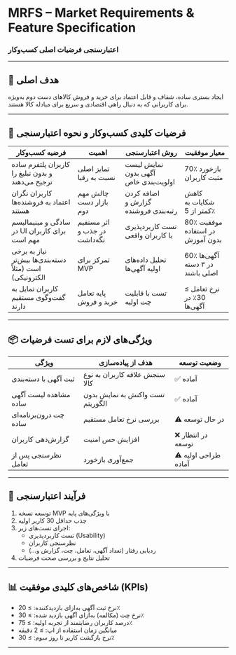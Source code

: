 # MRFS – Market Requirements & Feature Specification   
### اعتبارسنجی فرضیات اصلی کسب‌وکار  

---

## 🎯 هدف اصلی

ایجاد بستری ساده، شفاف و قابل اعتماد برای خرید و فروش کالاهای دست دوم به‌ویژه برای کاربرانی که به دنبال راهی اقتصادی و سریع برای مبادله کالا هستند.

---

## 🧠 فرضیات کلیدی کسب‌وکار و نحوه اعتبارسنجی

| فرضیه کسب‌وکار | اهمیت | روش اعتبارسنجی | معیار موفقیت |
|----------------|--------|------------------|----------------|
| کاربران پلتفرم ساده و بدون تبلیغ را ترجیح می‌دهند | تمایز اصلی نسبت به رقبا | نمایش لیست آگهی بدون اولویت‌بندی خاص | 70٪ بازخورد مثبت کاربران |
| کاربران نگران اعتماد به فروشنده‌ها هستند | چالش مهم بازار دست دوم | اضافه کردن گزارش و رتبه‌بندی فروشنده | کاهش شکایات به کمتر از 5٪ |
| سادگی و مینیمالیسم در UI برای کاربران مهم است | اثر مستقیم در جذب و نگه‌داشت | تست کاربردپذیری با کاربران واقعی | 80٪ موفقیت در استفاده بدون آموزش |
| نیاز به برخی دسته‌بندی‌ها بیش‌تر است (مثلاً الکترونیکی) | تمرکز برای MVP | تحلیل داده‌های اولیه آگهی‌ها | 60٪ آگهی‌ها در ۳ دسته اصلی باشند |
| کاربران تمایل به گفت‌وگوی مستقیم دارند | پایه تعامل خرید و فروش | تست با قابلیت چت اولیه | نرخ تعامل ≥ 30٪ در آگهی‌ها |

---

## 📦 ویژگی‌های لازم برای تست فرضیات

| ویژگی | هدف از پیاده‌سازی | وضعیت توسعه |
|--------|--------------------|----------------|
| ثبت آگهی با دسته‌بندی | سنجش علاقه کاربران به نوع کالا | ✅ آماده |
| مشاهده لیست آگهی ساده | تست واکنش به نمایش بدون الگوریتم | ✅ آماده |
| چت درون‌برنامه‌ای ساده | بررسی نرخ تعامل مستقیم | ⚠️ در حال توسعه |
| گزارش‌دهی کاربران | افزایش حس امنیت | ❌ در انتظار توسعه |
| نظرسنجی پس از تعامل | جمع‌آوری بازخورد | ⚠️ طراحی اولیه آماده |

---

## 🧪 فرآیند اعتبارسنجی

1. توسعه نسخه MVP با ویژگی‌های پایه
2. جذب حداقل 30 کاربر اولیه
3. اجرای تست‌های زیر:
   - تست کاربردپذیری (Usability)
   - نظرسنجی کاربران
   - ردیابی رفتار (تعداد آگهی، تعامل، چت، گزارش و...)  
4. تحلیل نتایج و بررسی صحت فرضیات

---

## 📊 شاخص‌های کلیدی موفقیت (KPIs)

- نرخ ثبت آگهی به‌ازای بازدیدکننده: ≥ 20٪  
- نرخ چت (مکالمه) به‌ازای آگهی بازدید شده: ≥ 30٪  
- درصد کاربران رضایتمند از تجربه اولیه: ≥ 75٪  
- میانگین زمان استفاده از اپ: ≥ 2 دقیقه  
- نرخ بازگشت کاربر تا روز سوم: ≥ 30٪

---
